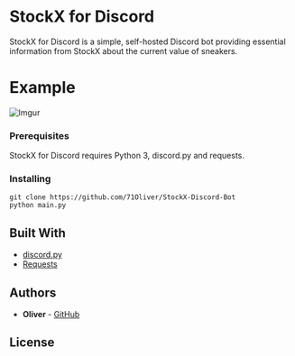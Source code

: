 # StockX for Discord

StockX for Discord is a simple, self-hosted Discord bot providing essential information from StockX about the current value of sneakers.

# Example

![Imgur](https://i.imgur.com/VPFM8LM.png)
  
### Prerequisites

StockX for Discord requires Python 3, discord.py and requests.

### Installing

```
git clone https://github.com/71Oliver/StockX-Discord-Bot
python main.py
```

## Built With

* [discord.py](https://github.com/Rapptz/discord.py)
* [Requests](https://github.com/requests/requests)

## Authors

* **Oliver** - [GitHub](https://github.com/71Oliver/)

## License
